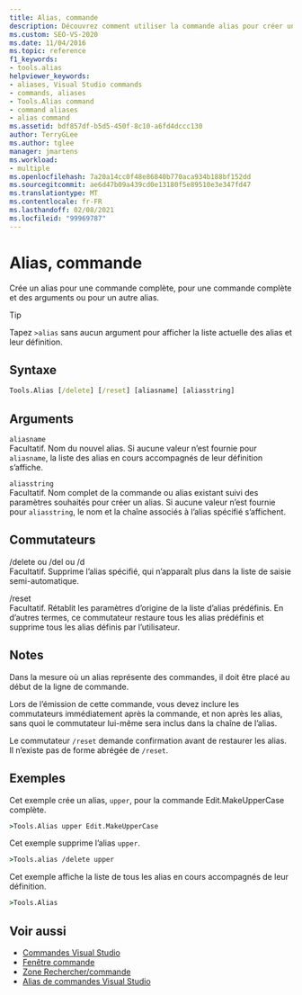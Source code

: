 ```yaml
---
title: Alias, commande
description: Découvrez comment utiliser la commande alias pour créer un alias pour une commande complète, une commande complète et des arguments, ou un autre alias.
ms.custom: SEO-VS-2020
ms.date: 11/04/2016
ms.topic: reference
f1_keywords:
- tools.alias
helpviewer_keywords:
- aliases, Visual Studio commands
- commands, aliases
- Tools.Alias command
- command aliases
- alias command
ms.assetid: bdf857df-b5d5-450f-8c10-a6fd4dccc130
author: TerryGLee
ms.author: tglee
manager: jmartens
ms.workload:
- multiple
ms.openlocfilehash: 7a20a14cc0f48e86840b770aca934b188bf152dd
ms.sourcegitcommit: ae6d47b09a439cd0e13180f5e89510e3e347fd47
ms.translationtype: MT
ms.contentlocale: fr-FR
ms.lasthandoff: 02/08/2021
ms.locfileid: "99969787"
---
```

# <a name="alias-command"></a>Alias, commande
Crée un alias pour une commande complète, pour une commande complète et des arguments ou pour un autre alias.

> [!TIP]
> Tapez `>alias` sans aucun argument pour afficher la liste actuelle des alias et leur définition.

## <a name="syntax"></a>Syntaxe

```cmd
Tools.Alias [/delete] [/reset] [aliasname] [aliasstring]
```

## <a name="arguments"></a>Arguments
`aliasname`\
Facultatif. Nom du nouvel alias. Si aucune valeur n’est fournie pour `aliasname`, la liste des alias en cours accompagnés de leur définition s’affiche.

`aliasstring`\
Facultatif. Nom complet de la commande ou alias existant suivi des paramètres souhaités pour créer un alias. Si aucune valeur n’est fournie pour `aliasstring`, le nom et la chaîne associés à l’alias spécifié s’affichent.

## <a name="switches"></a>Commutateurs
/delete ou /del ou /d\
Facultatif. Supprime l’alias spécifié, qui n’apparaît plus dans la liste de saisie semi-automatique.

/reset\
Facultatif. Rétablit les paramètres d’origine de la liste d’alias prédéfinis. En d’autres termes, ce commutateur restaure tous les alias prédéfinis et supprime tous les alias définis par l’utilisateur.

## <a name="remarks"></a>Notes
Dans la mesure où un alias représente des commandes, il doit être placé au début de la ligne de commande.

Lors de l’émission de cette commande, vous devez inclure les commutateurs immédiatement après la commande, et non après les alias, sans quoi le commutateur lui-même sera inclus dans la chaîne de l’alias.

Le commutateur `/reset` demande confirmation avant de restaurer les alias. Il n’existe pas de forme abrégée de `/reset`.

## <a name="examples"></a>Exemples
Cet exemple crée un alias, `upper`, pour la commande Edit.MakeUpperCase complète.

```cmd
>Tools.Alias upper Edit.MakeUpperCase
```

Cet exemple supprime l’alias `upper`.

```cmd
>Tools.alias /delete upper
```

Cet exemple affiche la liste de tous les alias en cours accompagnés de leur définition.

```cmd
>Tools.Alias
```

## <a name="see-also"></a>Voir aussi

- [Commandes Visual Studio](../../ide/reference/visual-studio-commands.md)
- [Fenêtre commande](../../ide/reference/command-window.md)
- [Zone Rechercher/commande](../../ide/find-command-box.md)
- [Alias de commandes Visual Studio](../../ide/reference/visual-studio-command-aliases.md)
